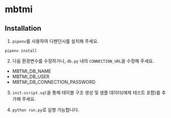 # mbtmi

## Installation

1. `pipenv`를 사용하여 디펜던시를 설치해 주세요.

```shell
pipenv install
```

2. 다음 환경변수를 수정하거나, `db.py` 내의 `CONNECTION_URL`을 수정해 주세요.

- MBTMI_DB_NAME
- MBTMI_DB_USER
- MBTMI_DB_CONNECTION_PASSWORD

3. `init-script.sql`을 통해 테이블 구조 생성 및 샘플 데이터(예제 테스트 포함)를 추가해 주세요.

4. `python run.py`로 실행 가능합니다.
